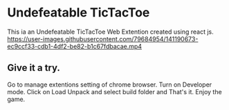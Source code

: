 # Undefeatable TicTacToe

This ia an Undefeatable TicTacToe Web Extention created using react js.
https://user-images.githubusercontent.com/79684954/141190673-ec9ccf33-cdb1-4df2-be82-b1c67fdbacae.mp4

## Give it a try.

Go to manage extentions setting of chrome browser.
Turn on Developer mode.
Click on Load Unpack and select build folder and That's it.
Enjoy the game.

